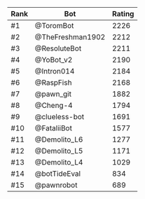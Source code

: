 Rank|Bot|Rating
---|---|---
#1|@ToromBot|2226
#2|@TheFreshman1902|2212
#3|@ResoluteBot|2211
#4|@YoBot_v2|2190
#5|@Intron014|2184
#6|@RaspFish|2168
#7|@pawn_git|1882
#8|@Cheng-4|1794
#9|@clueless-bot|1691
#10|@FataliiBot|1577
#11|@Demolito_L6|1277
#12|@Demolito_L5|1171
#13|@Demolito_L4|1029
#14|@botTideEval|834
#15|@pawnrobot|689
